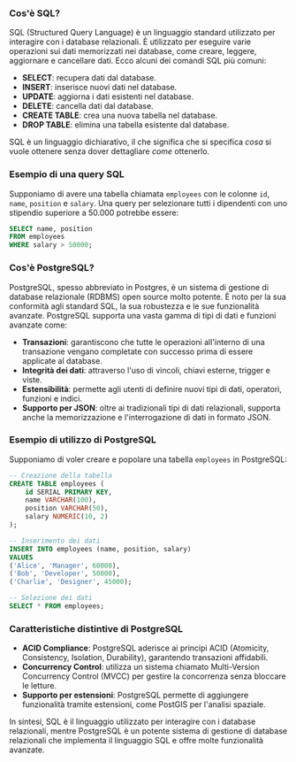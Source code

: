 ### Cos'è SQL?

SQL (Structured Query Language) è un linguaggio standard utilizzato per interagire con i database relazionali. È utilizzato per eseguire varie operazioni sui dati memorizzati nei database, come creare, leggere, aggiornare e cancellare dati. Ecco alcuni dei comandi SQL più comuni:

- **SELECT**: recupera dati dal database.
- **INSERT**: inserisce nuovi dati nel database.
- **UPDATE**: aggiorna i dati esistenti nel database.
- **DELETE**: cancella dati dal database.
- **CREATE TABLE**: crea una nuova tabella nel database.
- **DROP TABLE**: elimina una tabella esistente dal database.

SQL è un linguaggio dichiarativo, il che significa che si specifica *cosa* si vuole ottenere senza dover dettagliare *come* ottenerlo.

### Esempio di una query SQL

Supponiamo di avere una tabella chiamata `employees` con le colonne `id`, `name`, `position` e `salary`. Una query per selezionare tutti i dipendenti con uno stipendio superiore a 50.000 potrebbe essere:

```sql
SELECT name, position
FROM employees
WHERE salary > 50000;
```

### Cos'è PostgreSQL?

PostgreSQL, spesso abbreviato in Postgres, è un sistema di gestione di database relazionale (RDBMS) open source molto potente. È noto per la sua conformità agli standard SQL, la sua robustezza e le sue funzionalità avanzate. PostgreSQL supporta una vasta gamma di tipi di dati e funzioni avanzate come:

- **Transazioni**: garantiscono che tutte le operazioni all'interno di una transazione vengano completate con successo prima di essere applicate al database.
- **Integrità dei dati**: attraverso l'uso di vincoli, chiavi esterne, trigger e viste.
- **Estensibilità**: permette agli utenti di definire nuovi tipi di dati, operatori, funzioni e indici.
- **Supporto per JSON**: oltre ai tradizionali tipi di dati relazionali, supporta anche la memorizzazione e l'interrogazione di dati in formato JSON.

### Esempio di utilizzo di PostgreSQL

Supponiamo di voler creare e popolare una tabella `employees` in PostgreSQL:

```sql
-- Creazione della tabella
CREATE TABLE employees (
    id SERIAL PRIMARY KEY,
    name VARCHAR(100),
    position VARCHAR(50),
    salary NUMERIC(10, 2)
);

-- Inserimento dei dati
INSERT INTO employees (name, position, salary)
VALUES
('Alice', 'Manager', 60000),
('Bob', 'Developer', 50000),
('Charlie', 'Designer', 45000);

-- Selezione dei dati
SELECT * FROM employees;
```

### Caratteristiche distintive di PostgreSQL

- **ACID Compliance**: PostgreSQL aderisce ai principi ACID (Atomicity, Consistency, Isolation, Durability), garantendo transazioni affidabili.
- **Concurrency Control**: utilizza un sistema chiamato Multi-Version Concurrency Control (MVCC) per gestire la concorrenza senza bloccare le letture.
- **Supporto per estensioni**: PostgreSQL permette di aggiungere funzionalità tramite estensioni, come PostGIS per l'analisi spaziale.

In sintesi, SQL è il linguaggio utilizzato per interagire con i database relazionali, mentre PostgreSQL è un potente sistema di gestione di database relazionali che implementa il linguaggio SQL e offre molte funzionalità avanzate.